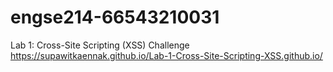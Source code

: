 # engse214-66543210031
Lab 1: Cross-Site Scripting (XSS) Challenge<br>
https://supawitkaennak.github.io/Lab-1-Cross-Site-Scripting-XSS.github.io/
